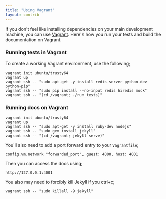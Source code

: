 ```yaml
---
title: "Using Vagrant"
layout: contrib
---
```


If you don't feel like installing dependencies on your main development
machine, you can use [Vagrant](https://www.vagrantup.com/).  Here's how you run
your tests and build the documentation on Vagrant.


### Running tests in Vagrant

To create a working Vagrant environment, use the following;

```
vagrant init ubuntu/trusty64
vagrant up
vagrant ssh -- "sudo apt-get -y install redis-server python-dev python-pip"
vagrant ssh -- "sudo pip install --no-input redis hiredis mock"
vagrant ssh -- "(cd /vagrant; ./run_tests)"
```


### Running docs on Vagrant

```
vagrant init ubuntu/trusty64
vagrant up
vagrant ssh -- "sudo apt-get -y install ruby-dev nodejs"
vagrant ssh -- "sudo gem install jekyll"
vagrant ssh -- "(cd /vagrant; jekyll serve)"
```

You'll also need to add a port forward entry to your `Vagrantfile`;

```
config.vm.network "forwarded_port", guest: 4000, host: 4001
```

Then you can access the docs using;

```
http://127.0.0.1:4001
```

You also may need to forcibly kill Jekyll if you ctrl+c;

```
vagrant ssh -- "sudo killall -9 jekyll"
```
